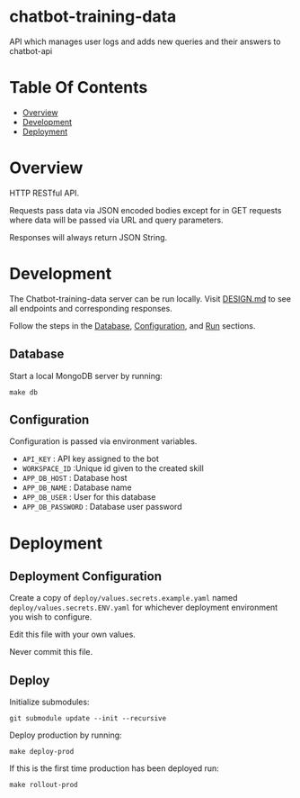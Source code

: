# chatbot-training-data
API which manages user logs and adds new queries and their answers to chatbot-api


# Table Of Contents
- [Overview](#overview)
- [Development](#development)
- [Deployment](#deployment)

# Overview
HTTP RESTful API.

Requests pass data via JSON encoded bodies except for in GET requests where data will be passed via URL and query parameters.

Responses will always return JSON String.




# Development
The Chatbot-training-data server can be run locally. Visit [DESIGN.md](DESIGN.md) to see all endpoints and corresponding responses.

Follow the steps in the [Database](#database), [Configuration](#configuration),
and [Run](#run) sections.

## Database
Start a local MongoDB server by running:

```
make db

```

## Configuration


Configuration is passed via environment variables.
- `API_KEY` : API key assigned to the bot
- `WORKSPACE_ID` :Unique id given to the created skill
- `APP_DB_HOST` : Database host
- `APP_DB_NAME` : Database name
- `APP_DB_USER` : User for this database
- `APP_DB_PASSWORD` : Database user password


# Deployment
## Deployment Configuration
Create a copy of `deploy/values.secrets.example.yaml` named 
`deploy/values.secrets.ENV.yaml` for whichever deployment environment you wish
to configure.

Edit this file with your own values.

Never commit this file.

## Deploy
Initialize submodules:

```
git submodule update --init --recursive
```

Deploy production by running:

```
make deploy-prod
```

If this is the first time production has been deployed run:

```
make rollout-prod
```

